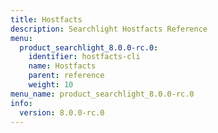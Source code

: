 ```yaml
---
title: Hostfacts
description: Searchlight Hostfacts Reference
menu:
  product_searchlight_8.0.0-rc.0:
    identifier: hostfacts-cli
    name: Hostfacts
    parent: reference
    weight: 10
menu_name: product_searchlight_8.0.0-rc.0
info:
  version: 8.0.0-rc.0
---
```


